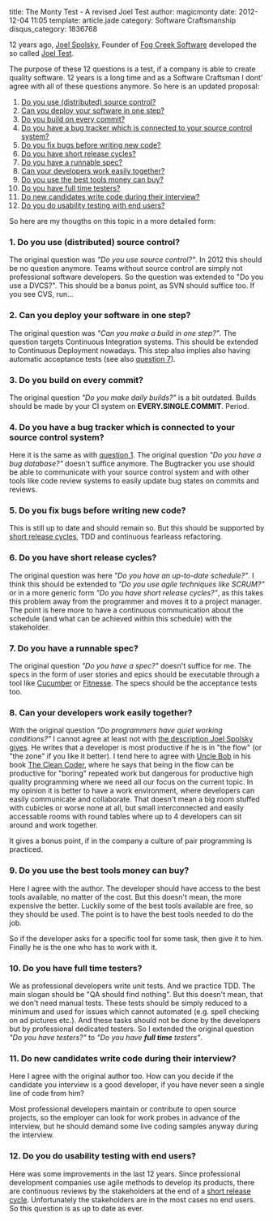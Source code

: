 title: The Monty Test - A revised Joel Test
author: magicmonty
date: 2012-12-04 11:05
template: article.jade
category: Software Craftsmanship
disqus_category: 1836768

12 years ago, [Joel Spolsky][], Founder of [Fog Creek Software][] developed the so called [Joel Test][]. 

The purpose of these 12 questions is a test, if a company is able to create quality software. 
12 years is a long time and as a Software Craftsman I dont' agree with all of these questions anymore. So here is an updated proposal:

1. [Do you use (distributed) source control?][DoYouUseADvcs]
2. [Can you deploy your software in one step?][CanYouDeployInOneStep]
3. [Do you build on every commit?][DoYouBuildOnEveryCommit]
4. [Do you have a bug tracker which is connected to your source control system?][DoYouHaveABugTracker]
5. [Do you fix bugs before writing new code?][DoYouFixBugsBeforeWritingNewCode]
6. [Do you have short release cycles?][DoYouHaveShortReleaseCycles]
7. [Do you have a runnable spec?][DoYouHaveARunnableSpec]
8. [Can your developers work easily together?][CanYourDevelopersWorkEasilyTogether]
9. [Do you use the best tools money can buy?][DoYouUseTheBestToolsMoneyCanBuy]
10. [Do you have full time testers?][DoYouHaveFullTimeTesters]
11. [Do new candidates write code during their interview?][DoNewCandidatesWriteCodeDuringTheirInterview]
12. [Do you do usability testing with end users?][DoYouDoUsabilityTesting]

<span class="more"></span>

So here are my thougths on this topic in a more detailed form:

### 1. Do you use (distributed) source control?<a id="DoYouUseADvcs"></a> ###
The original question was _"Do you use source control?"_. In 2012 this should be no question anymore. 
Teams without source control are simply not professional software developers. So the question was extended to "Do you use a DVCS?".
This should be a bonus point, as SVN should suffice too. If you see CVS, run...

### 2. Can you deploy your software in one step?<a id="CanYouDeployInOneStep"></a> ###
The original question was _"Can you make a build in one step?"_. The question targets Continuous Integration systems.
This should be extended to Continuous Deployment nowadays. This step also implies also having automatic acceptance tests (see also [question 7][DoYouHaveARunnableSpec]).

### 3. Do you build on every commit?<a id="DoYouBuildOnEveryCommit"></a> ###
The original question _"Do you make daily builds?"_ is a bit outdated. Builds should be made by your CI system on **EVERY.SINGLE.COMMIT**. Period.

### 4. Do you have a bug tracker which is connected to your source control system?<a id="DoYouHaveABugTracker"></a> ###
Here it is the same as with [question 1][DoYouUseADvcs]. The original question _"Do you have a bug database?"_ doesn't suffice anymore.
The Bugtracker you use should be able to communicate with your source control system and with other tools like code review systems to easily update bug states on commits and reviews.

### 5. Do you fix bugs before writing new code?<a id="DoYouFixBugsBeforeWritingNewCode"></a> ###
This is still up to date and should remain so. But this should be supported by [short release cycles][DoYouHaveShortReleaseCycles], TDD and continuous fearleass refactoring.

### 6. Do you have short release cycles?<a id="DoYouHaveShortReleaseCycles"></a> ###
The original question was here _"Do you have an up-to-date schedule?"_. I think this should be extended to _"Do you use agile techniques like SCRUM?"_ or in a more generic form
_"Do you have short release cycles?"_, as this takes this problem away from the programmer and moves it to a project manager. The point is here more to have a continuous communication about
the schedule (and what can be achieved within this schedule) with the stakeholder.

### 7. Do you have a runnable spec?<a id="DoYouHaveARunnableSpec"></a> ###
The original question _"Do you have a spec?"_ doesn't suffice for me. The specs in the form of user stories and epics should be executable through a tool like [Cucumber][] or [Fitnesse][].
The specs should be the acceptance tests too.

### 8. Can your developers work easily together?<a id="CanYourDevelopersWorkEasilyTogether"></a> ###
With the original question _"Do programmers have quiet working conditions?"_ I cannot agree at least not with [the description Joel Spolsky gives][Joel Test].
He writes that a developer is most productive if he is in "the flow" (or "the zone" if you like it better). I tend here to agree with [Uncle Bob][] in his book [The Clean Coder][], 
where he says that being in the flow can be productive for "boring" repeated work but dangerous for productive high quality programming where we need all our focus on the current topic.
In my opinion it is better to have a work environment, where developers can easily communicate and collaborate. That doesn't mean a big room stuffed with cubicles or worse none at all, but
small interconnected and easily accessable rooms with round tables where up to 4 developers can sit around and work together.

It gives a bonus point, if in the company a culture of pair programming is practiced.

### 9. Do you use the best tools money can buy?<a id="DoYouUseTheBestToolsMoneyCanBuy"></a> ###
Here I agree with the author. The developer should have access to the best tools available, no matter of the cost. But this doesn't mean, the more expensive the better.
Luckily some of the best tools available are free, so they should be used. The point is to have the best tools needed to do the job.

So if the developer asks for a specific tool for some task, then give it to him. Finally he is the one who has to work with it.

### 10. Do you have full time testers?<a id="DoYouHaveFullTimeTesters"></a> ###
We as professional developers write unit tests. And we practice TDD. The main slogan should be "QA should find nothing". But this doesn't mean, that we don't need manual tests. 
These tests should be simply reduced to a minimum and used for issues which cannot automated (e.g. spell checking on ad pictures etc.). And these tasks should not be done by the
developers but by professional dedicated testers. So I extended the original question _"Do you have testers?"_ to _"Do you have **full time** testers"_.

### 11. Do new candidates write code during their interview?<a id="DoNewCandidatesWriteCodeDuringTheirInterview"></a> ###
Here I agree with the original author too. How can you decide if the candidate you interview is a good developer, if you have never seen a single line of code from him? 

Most professional developers maintain or contribute to open source projects, so the employer can look for work probes in advance of the interview, 
but he should demand some live coding samples anyway during the interview.

### 12. Do you do usability testing with end users?<a id="DoYouDoUsabilityTesting"></a> ###
Here was some improvements in the last 12 years. Since professional development companies use agile methods to develop its products, there are continuous reviews by the stakeholders
at the end of a [short release cycle][DoYouHaveShortReleaseCycles]. Unfortunately the stakeholders are in the most cases no end users. So this question is as up to date as ever.

[Joel Spolsky]: http://www.joelonsoftware.com "Joel Spolsky's blog"
[Fog Creek Software]: http://www.fogcreek.com/
[Joel Test]: http://www.joelonsoftware.com/articles/fog0000000043.html "The Joel Test on Joel Spolsky's blog"
[DoYouUseADvcs]: /articles/the-monty-test-a-revised-joel-test/#DoYouUseADvcs	"Do you use (distributed) source control?"
[CanYouDeployInOneStep]: /articles/the-monty-test-a-revised-joel-test/#CanYouDeployInOneStep	"Can you deploy your software in one step?"
[DoYouBuildOnEveryCommit]: /articles/the-monty-test-a-revised-joel-test/#DoYouBuildOnEveryCommit	"Do you build on every commit?"
[DoYouHaveABugTracker]: /articles/the-monty-test-a-revised-joel-test/#DoYouHaveABugTracker	"Do you have a bug tracker which is connected to your source control system?"
[DoYouFixBugsBeforeWritingNewCode]: /articles/the-monty-test-a-revised-joel-test/#DoYouFixBugsBeforeWritingNewCode	"Do you fix bugs before writing new code?"
[DoYouHaveShortReleaseCycles]: /articles/the-monty-test-a-revised-joel-test/#DoYouHaveShortReleaseCycles	"Do you have short release cycles?"
[DoYouHaveARunnableSpec]: /articles/the-monty-test-a-revised-joel-test/#DoYouHaveARunnableSpec	"Do you have a runnable spec?"
[CanYourDevelopersWorkEasilyTogether]: /articles/the-monty-test-a-revised-joel-test/#CanYourDevelopersWorkEasilyTogether	"Can your developers work easily together?"
[DoYouUseTheBestToolsMoneyCanBuy]: /articles/the-monty-test-a-revised-joel-test/#DoYouUseTheBestToolsMoneyCanBuy	"Do you use the best tools money can buy?"
[DoYouHaveFullTimeTesters]: /articles/the-monty-test-a-revised-joel-test/#DoYouHaveFullTimeTesters	"Do you have full time testers?"
[DoNewCandidatesWriteCodeDuringTheirInterview]: /articles/the-monty-test-a-revised-joel-test/#DoNewCandidatesWriteCodeDuringTheirInterview	"Do new candidates write code during their interview?"
[DoYouDoUsabilityTesting]: /articles/the-monty-test-a-revised-joel-test/#DoYouDoUsabilityTesting	"Do you do usability testing with end users?"
[Cucumber]: http://cukes.info "Cucumber home page"
[Fitnesse]: http://fitnesse.org "Fitnesse home page"
[Uncle Bob]: https://sites.google.com/site/unclebobconsultingllc "Robert C. Martin"
[The Clean Coder]: http://www.amazon.de/gp/product/0137081073/ref=as_li_qf_sp_asin_tl?ie=UTF8&camp=1638&creative=6742&creativeASIN=0137081073&linkCode=as2&tag=montyssamme-21 "The Clean Coder: A Code of Conduct for Professional Programmers (Robert C. Martin)"
